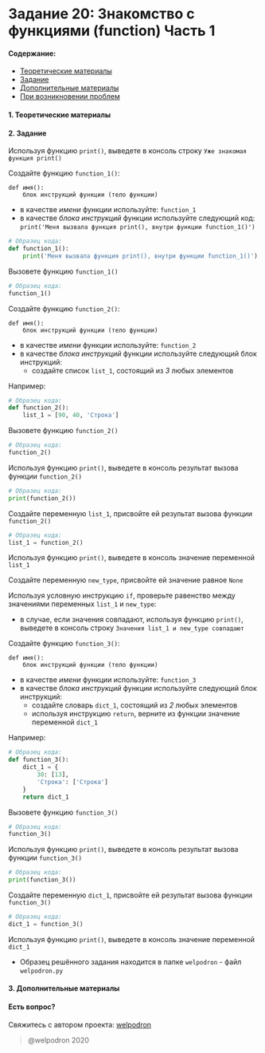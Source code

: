 # Задание 20: Знакомство с функциями (function) Часть 1

#### Содержание:

+ [Теоретические материалы](#)
+ [Задание](#)
+ [Дополнительные материалы](#)
+ [При возникновении проблем](#Issues)

#### <a name=""></a> 1. Теоретические материалы



#### <a name=""></a> 2. Задание

Используя функцию `print()`, выведете в консоль строку `Уже знакомая функция print()`

Создайте функцию `function_1()`:

```
def имя():
    блок инструкций функции (тело функции)
```

* в качестве *имени* функции используйте: `function_1`
* в качестве *блока инструкций* функции используйте следующий код: `print('Меня вызвала функция print(), внутри функции function_1()')`

```python
# Образец кода: 
def function_1():
    print('Меня вызвала функция print(), внутри функции function_1()')
```

Вызовете функцию `function_1()`

```python
# Образец кода: 
function_1()
```

Создайте функцию `function_2()`:

```
def имя():
    блок инструкций функции (тело функции)
```

* в качестве *имени* функции используйте: `function_2`
* в качестве *блока инструкций* функции используйте следующий блок инструкций:
    * создайте список `list_1`, состоящий из *3* любых элементов

Например:

```python
# Образец кода: 
def function_2():
    list_1 = [90, 40, 'Строка']
```

Вызовете функцию `function_2()`

```python
# Образец кода: 
function_2()
```

Используя функцию `print()`, выведете в консоль результат вызова функции `function_2()`

```python
# Образец кода: 
print(function_2())
```

Создайте переменную `list_1`, присвойте ей результат вызова функции `function_2()`

```python
# Образец кода: 
list_1 = function_2()
```

Используя функцию `print()`, выведете в консоль значение переменной `list_1`

Создайте переменную `new_type`, присвойте ей значение равное `None`

Используя условную инструкцию `if`, проверьте равенство между значениями переменных `list_1` и `new_type`:
* в случае, если значения совпадают, используя функцию `print()`, выведете в консоль строку `Значения list_1 и new_type совпадают`

Создайте функцию `function_3()`:

```
def имя():
    блок инструкций функции (тело функции)
```

* в качестве *имени* функции используйте: `function_3`
* в качестве *блока инструкций* функции используйте следующий блок инструкций:
    * создайте словарь `dict_1`, состоящий из *2* любых элементов
    * используя инструкцию `return`, верните из функции значение переменной `dict_1`

Например:

```python
# Образец кода: 
def function_3():
    dict_1 = {
        30: [13],
        'Строка': ['Строка']
    }
    return dict_1
```

Вызовете функцию `function_3()`

```python
# Образец кода: 
function_3()
```

Используя функцию `print()`, выведете в консоль результат вызова функции `function_3()`

```python
# Образец кода: 
print(function_3())
```

Создайте переменную `dict_1`, присвойте ей результат вызова функции `function_3()`

```python
# Образец кода: 
dict_1 = function_3()
```

Используя функцию `print()`, выведете в консоль значение переменной `dict_1`

* Образец решённого задания находится в папке `welpodron` - файл `welpodron.py`

#### <a name=""></a> 3. Дополнительные материалы



#### <a name="Issues"></a> Есть вопрос?

Свяжитесь с автором проекта: [welpodron](https://vk.com/welpodron)

> @welpodron 2020